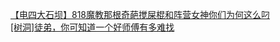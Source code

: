 [【电四大石坝】818魔教那根奇葩搅屎棍和阵营女神你们为何这么叼](http://tieba.baidu.com/p/2904605989?see_lz=1&pn=)   
[[树洞]徒弟，你可知道一个好师傅有多难找](http://tieba.baidu.com/p/2903516837?see_lz=1&pn=)   
